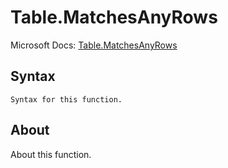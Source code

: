 ---
---

# Table.MatchesAnyRows

Microsoft Docs: [Table.MatchesAnyRows](https://docs.microsoft.com/en-us/powerquery-m/table-matchesanyrows)

## Syntax

```powerquery-m
Syntax for this function.
```

## About

About this function.

